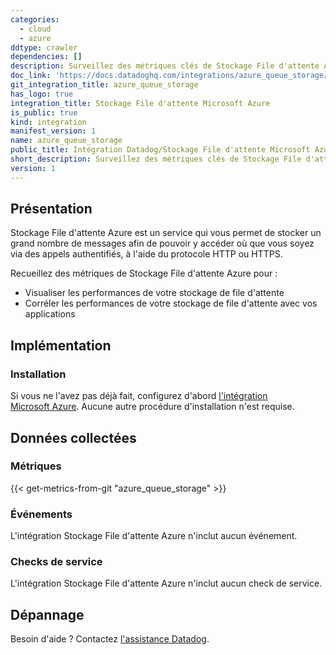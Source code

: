 ```yaml
---
categories:
  - cloud
  - azure
ddtype: crawler
dependencies: []
description: Surveillez des métriques clés de Stockage File d'attente Azure.
doc_link: 'https://docs.datadoghq.com/integrations/azure_queue_storage/'
git_integration_title: azure_queue_storage
has_logo: true
integration_title: Stockage File d'attente Microsoft Azure
is_public: true
kind: integration
manifest_version: 1
name: azure_queue_storage
public_title: Intégration Datadog/Stockage File d'attente Microsoft Azure
short_description: Surveillez des métriques clés de Stockage File d'attente Azure.
version: 1
---
```

## Présentation
Stockage File d'attente Azure est un service qui vous permet de stocker un grand nombre de messages afin de pouvoir y accéder où que vous soyez via des appels authentifiés, à l'aide du protocole HTTP ou HTTPS.

Recueillez des métriques de Stockage File d'attente Azure pour :

* Visualiser les performances de votre stockage de file d'attente
* Corréler les performances de votre stockage de file d'attente avec vos applications

## Implémentation
### Installation

Si vous ne l'avez pas déjà fait, configurez d'abord [l'intégration Microsoft Azure][1]. Aucune autre procédure d'installation n'est requise.

## Données collectées
### Métriques
{{< get-metrics-from-git "azure_queue_storage" >}}


### Événements
L'intégration Stockage File d'attente Azure n'inclut aucun événement.

### Checks de service
L'intégration Stockage File d'attente Azure n'inclut aucun check de service.

## Dépannage
Besoin d'aide ? Contactez [l'assistance Datadog][3].

[1]: https://docs.datadoghq.com/fr/integrations/azure
[2]: https://github.com/DataDog/dogweb/blob/prod/integration/azure_queue_storage/azure_queue_storage_metadata.csv
[3]: https://docs.datadoghq.com/fr/help


